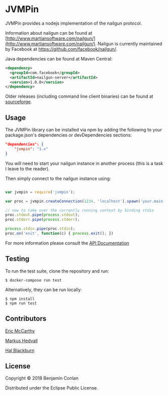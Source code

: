 # JVMPin

JVMPin provides a nodejs implementation of the nailgun protocol.

Information about nailgun can be found at
[http://www.martiansoftware.com/nailgun/](http://www.martiansoftware.com/nailgun/). Nailgun is currently maintained by Facebook at https://github.com/facebook/nailgun/.

Java dependencies can be found at Maven Central:
```xml
<dependency>
  <groupId>com.facebook</groupId>
  <artifactId>nailgun-server</artifactId>
  <version>1.0.0</version>
</dependency>
```

Older releases (including command line client binaries) can be found at [sourceforge](https://sourceforge.net/projects/nailgun/files/nailgun/).

## Usage

The JVMPin library can be installed via npm by adding the following to
your package.json's dependencies or devDependencies sections:
```json
"dependencies": {
	"jvmpin": "1.x"
}

```

You will need to start your nailgun instance in another process (this is
a task I leave to the reader).

Then simply connect to the nailgun instance using:
```javascript

var jvmpin = require('jvmpin');

var proc = jvmpin.createConnection(1234, 'localhost').spawn('your.main.Class');

// now to take over the currently running context by binding stdio
proc.stdout.pipe(process.stdout);
proc.stderr.pipe(process.stderr);

process.stdin.pipe(proc.stdin);
proc.on('exit', function(c) { process.exit(); })

```

For more information please consult the [API
Documentation](https://bitbucket.org/bjconlan/jvmpin/raw/master/lib/jvmpin.js)

## Testing

To run the test suite, clone the repository and run:

```
$ docker-compose run test
```

Alternatively, they can be run locally:

```console
$ npm install
$ npm run test
```

## Contributors

[Eric McCarthy](http://limulus.net/)

[Markus Hedvall](https://bitbucket.org/markushedvall/)

[Hal Blackburn](https://github.com/h4l)


## License

Copyright © 2018 Benjamin Conlan

Distributed under the Eclipse Public License.
